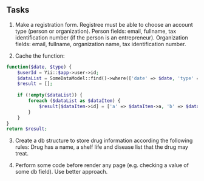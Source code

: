 ## Tasks
1. Make a registration form. Registree must be able to choose an account type (person or organization).
Person fields: email, fullname, tax identification number (if the person is an entrepreneur).
Organization fields: email, fullname, organization name, tax identification number.

2. Cache the function:
```php
function($date, $type) {
    $userId = Yii::$app->user->id;
    $dataList = SomeDataModel::find()->where(['date' => $date, 'type' => $type, 'user_id' => $userId])->all();
    $result = [];
    
    if (!empty($dataList)) {
        foreach ($dataList as $dataItem) {
            $result[$dataItem->id] = ['a' => $dataItem->a, 'b' => $dataItem->b];
        }
    }
}
return $result;
```

3. Create a db structure to store drug information according the following rules:
Drug has a name, a shelf life and disease list that the drug may treat.

4. Perform some code before render any page (e.g. checking a value of some db field). Use better approach.
